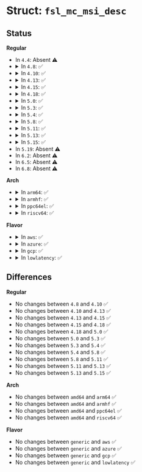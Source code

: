 # Struct: <code>fsl_mc_msi_desc</code>

## Status
<b>Regular</b>
<ul>
<li>
In <code>4.4</code>: Absent ⚠️
</li>
<li>
<details>
<summary>In <code>4.8</code>: ✅</summary>

```c
struct fsl_mc_msi_desc {
    u16 msi_index;
};
```
</details>
</li>
<li>
<details>
<summary>In <code>4.10</code>: ✅</summary>

```c
struct fsl_mc_msi_desc {
    u16 msi_index;
};
```
</details>
</li>
<li>
<details>
<summary>In <code>4.13</code>: ✅</summary>

```c
struct fsl_mc_msi_desc {
    u16 msi_index;
};
```
</details>
</li>
<li>
<details>
<summary>In <code>4.15</code>: ✅</summary>

```c
struct fsl_mc_msi_desc {
    u16 msi_index;
};
```
</details>
</li>
<li>
<details>
<summary>In <code>4.18</code>: ✅</summary>

```c
struct fsl_mc_msi_desc {
    u16 msi_index;
};
```
</details>
</li>
<li>
<details>
<summary>In <code>5.0</code>: ✅</summary>

```c
struct fsl_mc_msi_desc {
    u16 msi_index;
};
```
</details>
</li>
<li>
<details>
<summary>In <code>5.3</code>: ✅</summary>

```c
struct fsl_mc_msi_desc {
    u16 msi_index;
};
```
</details>
</li>
<li>
<details>
<summary>In <code>5.4</code>: ✅</summary>

```c
struct fsl_mc_msi_desc {
    u16 msi_index;
};
```
</details>
</li>
<li>
<details>
<summary>In <code>5.8</code>: ✅</summary>

```c
struct fsl_mc_msi_desc {
    u16 msi_index;
};
```
</details>
</li>
<li>
<details>
<summary>In <code>5.11</code>: ✅</summary>

```c
struct fsl_mc_msi_desc {
    u16 msi_index;
};
```
</details>
</li>
<li>
<details>
<summary>In <code>5.13</code>: ✅</summary>

```c
struct fsl_mc_msi_desc {
    u16 msi_index;
};
```
</details>
</li>
<li>
<details>
<summary>In <code>5.15</code>: ✅</summary>

```c
struct fsl_mc_msi_desc {
    u16 msi_index;
};
```
</details>
</li>
<li>
In <code>5.19</code>: Absent ⚠️
</li>
<li>
In <code>6.2</code>: Absent ⚠️
</li>
<li>
In <code>6.5</code>: Absent ⚠️
</li>
<li>
In <code>6.8</code>: Absent ⚠️
</li>
</ul>
<b>Arch</b>
<ul>
<li>
<details>
<summary>In <code>arm64</code>: ✅</summary>

```c
struct fsl_mc_msi_desc {
    u16 msi_index;
};
```
</details>
</li>
<li>
<details>
<summary>In <code>armhf</code>: ✅</summary>

```c
struct fsl_mc_msi_desc {
    u16 msi_index;
};
```
</details>
</li>
<li>
<details>
<summary>In <code>ppc64el</code>: ✅</summary>

```c
struct fsl_mc_msi_desc {
    u16 msi_index;
};
```
</details>
</li>
<li>
<details>
<summary>In <code>riscv64</code>: ✅</summary>

```c
struct fsl_mc_msi_desc {
    u16 msi_index;
};
```
</details>
</li>
</ul>
<b>Flavor</b>
<ul>
<li>
<details>
<summary>In <code>aws</code>: ✅</summary>

```c
struct fsl_mc_msi_desc {
    u16 msi_index;
};
```
</details>
</li>
<li>
<details>
<summary>In <code>azure</code>: ✅</summary>

```c
struct fsl_mc_msi_desc {
    u16 msi_index;
};
```
</details>
</li>
<li>
<details>
<summary>In <code>gcp</code>: ✅</summary>

```c
struct fsl_mc_msi_desc {
    u16 msi_index;
};
```
</details>
</li>
<li>
<details>
<summary>In <code>lowlatency</code>: ✅</summary>

```c
struct fsl_mc_msi_desc {
    u16 msi_index;
};
```
</details>
</li>
</ul>

## Differences
<b>Regular</b>
<ul>
<li>
No changes between <code>4.8</code> and <code>4.10</code> ✅
</li>
<li>
No changes between <code>4.10</code> and <code>4.13</code> ✅
</li>
<li>
No changes between <code>4.13</code> and <code>4.15</code> ✅
</li>
<li>
No changes between <code>4.15</code> and <code>4.18</code> ✅
</li>
<li>
No changes between <code>4.18</code> and <code>5.0</code> ✅
</li>
<li>
No changes between <code>5.0</code> and <code>5.3</code> ✅
</li>
<li>
No changes between <code>5.3</code> and <code>5.4</code> ✅
</li>
<li>
No changes between <code>5.4</code> and <code>5.8</code> ✅
</li>
<li>
No changes between <code>5.8</code> and <code>5.11</code> ✅
</li>
<li>
No changes between <code>5.11</code> and <code>5.13</code> ✅
</li>
<li>
No changes between <code>5.13</code> and <code>5.15</code> ✅
</li>
</ul>
<b>Arch</b>
<ul>
<li>
No changes between <code>amd64</code> and <code>arm64</code> ✅
</li>
<li>
No changes between <code>amd64</code> and <code>armhf</code> ✅
</li>
<li>
No changes between <code>amd64</code> and <code>ppc64el</code> ✅
</li>
<li>
No changes between <code>amd64</code> and <code>riscv64</code> ✅
</li>
</ul>
<b>Flavor</b>
<ul>
<li>
No changes between <code>generic</code> and <code>aws</code> ✅
</li>
<li>
No changes between <code>generic</code> and <code>azure</code> ✅
</li>
<li>
No changes between <code>generic</code> and <code>gcp</code> ✅
</li>
<li>
No changes between <code>generic</code> and <code>lowlatency</code> ✅
</li>
</ul>
